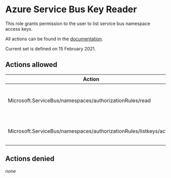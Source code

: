 # Azure Service Bus Key Reader

This role grants permission to the user to list service bus namespace access keys.

All actions can be found in the [documentation](https://learn.microsoft.com/en-us/azure/role-based-access-control/resource-provider-operations#microsoftservicebus).

Current set is defined on 15 February 2021.

## Actions allowed

| Action | Description |
|-|-|
| Microsoft.ServiceBus/namespaces/authorizationRules/read | Get the list of Namespaces Authorization Rules description. |
| Microsoft.ServiceBus/namespaces/authorizationRules/listkeys/action | Get the Connection String to the Namespace |

## Actions denied

_none_
